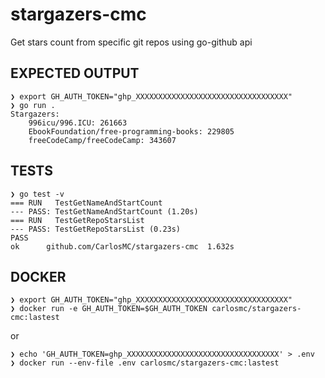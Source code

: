 # stargazers-cmc
Get stars count from specific git repos using go-github api



## EXPECTED OUTPUT
```
❯ export GH_AUTH_TOKEN="ghp_XXXXXXXXXXXXXXXXXXXXXXXXXXXXXXXXXX"
❯ go run .
Stargazers:
    996icu/996.ICU: 261663
    EbookFoundation/free-programming-books: 229805
    freeCodeCamp/freeCodeCamp: 343607
```


## TESTS
```
❯ go test -v
=== RUN   TestGetNameAndStartCount
--- PASS: TestGetNameAndStartCount (1.20s)
=== RUN   TestGetRepoStarsList
--- PASS: TestGetRepoStarsList (0.23s)
PASS
ok  	github.com/CarlosMC/stargazers-cmc	1.632s
```


## DOCKER
```
❯ export GH_AUTH_TOKEN="ghp_XXXXXXXXXXXXXXXXXXXXXXXXXXXXXXXXXX"
❯ docker run -e GH_AUTH_TOKEN=$GH_AUTH_TOKEN carlosmc/stargazers-cmc:lastest
```
or
```
❯ echo 'GH_AUTH_TOKEN=ghp_XXXXXXXXXXXXXXXXXXXXXXXXXXXXXXXXXX' > .env
❯ docker run --env-file .env carlosmc/stargazers-cmc:lastest
```

